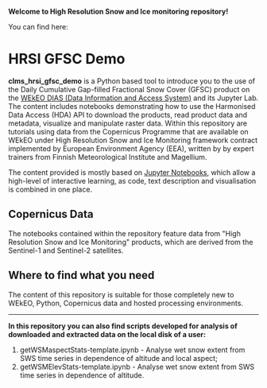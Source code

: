 **Welcome to High Resolution Snow and Ice monitoring repository!**

You can find here:

# HRSI GFSC Demo

**clms_hrsi_gfsc_demo** is a Python based tool to introduce you to the use of the Daily Cumulative Gap-filled Fractional Snow Cover (GFSC) product on the [WEkEO DIAS (Data Information
and Access System)](https://wekeo.eu/) and its Jupyter Lab. The content includes notebooks demonstrating how to use the Harmonised Data Access (HDA) API to download the products, read product data and metadata, visualize and manipulate raster data. Within this repository are tutorials using data from the Copernicus Programme that are available on WEkEO under High Resolution Snow and Ice Monitoring framework contract implemented by European Environment Agency (EEA), written by by expert trainers
from Finnish Meteorological Institute and Magellium.

The content provided is mostly based on [Jupyter Notebooks](https://jupyter.org/), which allow
a high-level of interactive learning, as code, text description and visualisation 
is combined in one place. 

## Copernicus Data
The notebooks contained within the repository feature data from "High Resolution Snow and Ice Monitoring" products, which are derived from the Sentinel-1 and Sentinel-2 satellites.

## Where to find what you need
The content of this repository is suitable for those completely new to WEkEO, Python, Copernicus data and hosted processing environments.

------------------------------------------------------------------------------------------------------------------------------------

**In this repository you can also find scripts developed for analysis of downloaded and extracted data on the local disk of a user:**

1) getWSMaspectStats-template.ipynb - Analyse wet snow extent from SWS time series in dependence of altitude and local aspect;
2) getWSMElevStats-template.ipynb - Analyse wet snow extent from SWS time series in dependence of altitude.
